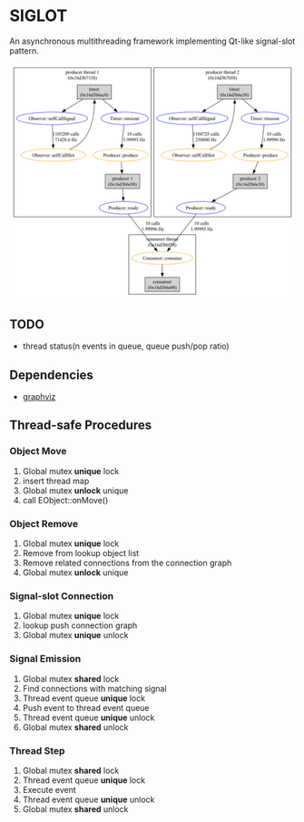 
# SIGLOT

An asynchronous multithreading framework implementing Qt-like signal-slot pattern.

![consumer_producer.png](image%2Fconsumer_producer.png)

## TODO
- thread status(n events in queue, queue push/pop ratio)

## Dependencies
- [graphviz](https://graphviz.org)

## Thread-safe Procedures
### Object Move
1. Global mutex **unique** lock
2. insert thread map
3. Global mutex **unlock** unique 
4. call EObject::onMove()

### Object Remove
1. Global mutex **unique** lock
2. Remove from lookup object list
3. Remove related connections from the connection graph
4. Global mutex **unlock** unique

### Signal-slot Connection
1. Global mutex **unique** lock
2. lookup push connection graph
3. Global mutex **unique** unlock

### Signal Emission
1. Global mutex **shared** lock
2. Find connections with matching signal
3. Thread event queue **unique** lock
4. Push event to thread event queue
5. Thread event queue **unique** unlock
6. Global mutex **shared** unlock

### Thread Step
1. Global mutex **shared** lock
2. Thread event queue **unique** lock
3. Execute event
4. Thread event queue **unique** unlock
5. Global mutex **shared** unlock
